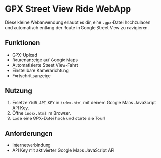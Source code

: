 
# GPX Street View Ride WebApp

Diese kleine Webanwendung erlaubt es dir, eine `.gpx`-Datei hochzuladen und automatisch entlang der Route in Google Street View zu navigieren.

## Funktionen

- GPX-Upload
- Routenanzeige auf Google Maps
- Automatisierte Street View-Fahrt
- Einstellbare Kamerarichtung
- Fortschrittsanzeige

## Nutzung

1. Ersetze `YOUR_API_KEY` in `index.html` mit deinem Google Maps JavaScript API Key.
2. Öffne `index.html` im Browser.
3. Lade eine GPX-Datei hoch und starte die Tour!

## Anforderungen

- Internetverbindung
- API Key mit aktivierter Google Maps JavaScript API

